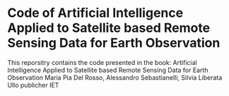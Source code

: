 # Code of Artificial Intelligence Applied to Satellite based Remote Sensing Data for Earth Observation

This reporsitry contains the code presented in the book:
Artificial Intelligence Applied to Satellite based Remote Sensing Data for Earth Observation
Maria Pia Del Rosso, Alessandro Sebastianelli, Silvia Liberata Ullo
publicher IET
